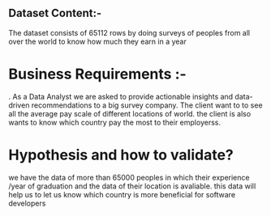 ## Dataset Content:-

The dataset consists of 65112 rows by doing surveys of peoples from all over the world to know how much they earn in a year 

# Business Requirements :-

. As a Data Analyst we are asked to provide actionable insights and data-driven recommendations to a big survey company. The client want to to see all the average pay scale of different locations of world. the client is also wants to know which country pay the most to their employerss.

# Hypothesis and how to validate?

we have the data of more than 65000 peoples in which their experience /year of 
 graduation and the data of their location is avaliable. this data will help us to let us know which country is more beneficial for software developers

 
